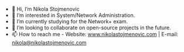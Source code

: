- 👋 Hi, I’m Nikola Stojmenovic
- 👀 I’m interested in System/Network Administration.
- 🌱 I’m currently studying for the Network+ exam.
- 💞️ I’m looking to collaborate on open-source projects in the future.
- 📫 How to reach me - Website: www.nikolastojmenovic.com | E-mail: nikola@nikolastojmenovic.com

